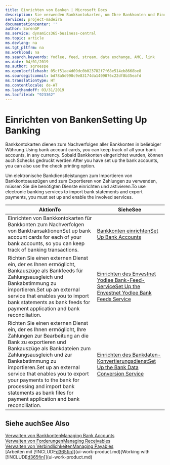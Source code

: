 ```yaml
---
title: Einrichten von Banken | Microsoft Docs
description: Sie verwenden Bankkontokarten, um Ihre Bankkonten und Einrichtungsbankfeeds, wie Yodlee, um Daten auszutauschen.
services: project-madeira
documentationcenter: ''
author: SorenGP
ms.service: dynamics365-business-central
ms.topic: article
ms.devlang: na
ms.tgt_pltfrm: na
ms.workload: na
ms.search.keywords: Yodlee, feed, stream, data exchange, AMC, link
ms.date: 04/01/2019
ms.author: sgroespe
ms.openlocfilehash: 05cf51ae4d09dc0b023782f7f68e514eb8668be8
ms.sourcegitcommit: bd78a5d990c9e83174da1409076c22df8b35eafd
ms.translationtype: HT
ms.contentlocale: de-AT
ms.lasthandoff: 03/31/2019
ms.locfileid: "923362"
---
```

# <a name="setting-up-banking"></a><span data-ttu-id="a3d78-103">Einrichten von Banken</span><span class="sxs-lookup"><span data-stu-id="a3d78-103">Setting Up Banking</span></span>
<span data-ttu-id="a3d78-104">Bankkontokarten dienen zum Nachverfolgen aller Bankkonten in beliebiger Währung.</span><span class="sxs-lookup"><span data-stu-id="a3d78-104">Using bank account cards, you can keep track of all your bank accounts, in any currency.</span></span> <span data-ttu-id="a3d78-105">Sobald Bankkonten eingerichtet wurden, können auch Schecks gedruckt werden.</span><span class="sxs-lookup"><span data-stu-id="a3d78-105">After you have set up the bank accounts, you can also use the check printing option.</span></span>

<span data-ttu-id="a3d78-106">Um elektronische Bankdienstleistungen zum Importieren von Bankkontoauszügen und zum Exportieren von Zahlungen zu verwenden, müssen Sie die benötigten Dienste einrichten und aktivieren.</span><span class="sxs-lookup"><span data-stu-id="a3d78-106">To use electronic banking services to import bank statements and  export payments, you must set up and enable the involved services.</span></span>

| <span data-ttu-id="a3d78-107">Aktion</span><span class="sxs-lookup"><span data-stu-id="a3d78-107">To</span></span> | <span data-ttu-id="a3d78-108">Siehe</span><span class="sxs-lookup"><span data-stu-id="a3d78-108">See</span></span> |
| --- | --- |
| <span data-ttu-id="a3d78-109">Einrichten von Bankkontokarten für Bankkonten zum Nachverfolgen von Banktransaktionen</span><span class="sxs-lookup"><span data-stu-id="a3d78-109">Set up bank account cards for each of your bank accounts, so you can keep track of banking transactions.</span></span> |[<span data-ttu-id="a3d78-110">Bankkonten einrichten</span><span class="sxs-lookup"><span data-stu-id="a3d78-110">Set Up Bank Accounts</span></span>](bank-how-setup-bank-accounts.md) |
| <span data-ttu-id="a3d78-111">Richten Sie einen externen Dienst ein, der es Ihnen ermöglicht, Bankauszüge als Bankfeeds für Zahlungsausgleich und Bankabstimmung zu importieren.</span><span class="sxs-lookup"><span data-stu-id="a3d78-111">Set up an external service that enables you to import bank statements as bank feeds for payment application and bank reconciliation.</span></span> |[<span data-ttu-id="a3d78-112">Einrichten des Envestnet Yodlee Bank-Feed-Service</span><span class="sxs-lookup"><span data-stu-id="a3d78-112">Set Up the Envestnet Yodlee Bank Feeds Service</span></span>](bank-how-setup-bank-statement-service.md) |
| <span data-ttu-id="a3d78-113">Richten Sie einen externen Dienst ein, der es Ihnen ermöglicht, Ihre Zahlungen zur Bearbeitung an die Bank zu exportieren und Bankauszüge als Bankdateien zum Zahlungsausgleich und zur Bankabstimmung zu importieren.</span><span class="sxs-lookup"><span data-stu-id="a3d78-113">Set up an external service that enables you to export your payments to the bank for processing  and import bank statements as bank files for payment application and bank reconciliation.</span></span> |[<span data-ttu-id="a3d78-114">Einrichten des Bankdaten-Konvertierungsdienst</span><span class="sxs-lookup"><span data-stu-id="a3d78-114">Set Up the Bank Data Conversion Service</span></span>](bank-how-setup-bank-data-conversion-service.md) |

## <a name="see-also"></a><span data-ttu-id="a3d78-115">Siehe auch</span><span class="sxs-lookup"><span data-stu-id="a3d78-115">See Also</span></span>
[<span data-ttu-id="a3d78-116">Verwalten von Bankkonten</span><span class="sxs-lookup"><span data-stu-id="a3d78-116">Managing Bank Accounts</span></span>](bank-manage-bank-accounts.md)  
[<span data-ttu-id="a3d78-117">Verwalten von Forderungen</span><span class="sxs-lookup"><span data-stu-id="a3d78-117">Managing Receivables</span></span>](receivables-manage-receivables.md)  
[<span data-ttu-id="a3d78-118">Verwalten von Verbindlichkeiten</span><span class="sxs-lookup"><span data-stu-id="a3d78-118">Managing Payables</span></span>](payables-manage-payables.md)  
<span data-ttu-id="a3d78-119">[Arbeiten mit [!INCLUDE[d365fin](includes/d365fin_md.md)]](ui-work-product.md)</span><span class="sxs-lookup"><span data-stu-id="a3d78-119">[Working with [!INCLUDE[d365fin](includes/d365fin_md.md)]](ui-work-product.md)</span></span>

